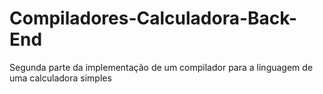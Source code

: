 # Compiladores-Calculadora-Back-End
 Segunda parte da implementação de um compilador para a linguagem de uma calculadora simples
